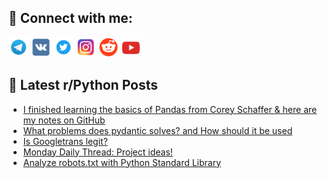 ## 🔎 Connect with me:
[<img src="https://github.com/bullbesh/bullbesh/blob/main/images/Telegram.png" width="32" height="32" />](https://t.me/bullbesh)
[<img src="https://github.com/bullbesh/bullbesh/blob/main/images/VK.png" width="32" height="32" />](https://vk.com/bullbesh)
[<img src="https://github.com/bullbesh/bullbesh/blob/main/images/Twitter.png" width="32" height="32" />](https://twitter.com/bullbesh1)
[<img src="https://github.com/bullbesh/bullbesh/blob/main/images/Instagram.png" width="32" height="32" />](https://www.instagram.com/bullbesh)
[<img src="https://github.com/bullbesh/bullbesh/blob/main/images/Reddit.png" width="32" height="32" />](https://www.reddit.com/user/bullbesh)
[<img src="https://github.com/bullbesh/bullbesh/blob/main/images/YouTube.png" width="32" height="32" />](https://www.youtube.com/channel/UCtfjRs6uzgq5mfm8S06WTcg)

## 📕 Latest r/Python Posts
<!-- BLOG-POST-LIST:START -->
- [I finished learning the basics of Pandas from Corey Schaffer &amp; here are my notes on GitHub](https://www.reddit.com/r/Python/comments/16xos4x/i_finished_learning_the_basics_of_pandas_from/)
- [What problems does pydantic solves? and How should it be used](https://www.reddit.com/r/Python/comments/16xnhim/what_problems_does_pydantic_solves_and_how_should/)
- [Is Googletrans legit?](https://www.reddit.com/r/Python/comments/16xnhbg/is_googletrans_legit/)
- [Monday Daily Thread: Project ideas!](https://www.reddit.com/r/Python/comments/16xhc9v/monday_daily_thread_project_ideas/)
- [Analyze robots.txt with Python Standard Library](https://www.reddit.com/r/Python/comments/16xh7p4/analyze_robotstxt_with_python_standard_library/)
<!-- BLOG-POST-LIST:END -->
